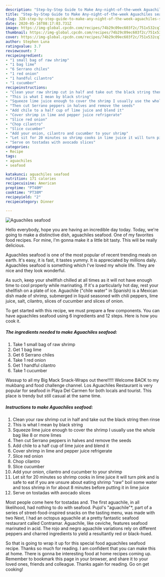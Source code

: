 ```yaml
---
description: "Step-by-Step Guide to Make Any-night-of-the-week Aguachiles seafood"
title: "Step-by-Step Guide to Make Any-night-of-the-week Aguachiles seafood"
slug: 328-step-by-step-guide-to-make-any-night-of-the-week-aguachiles-seafood
date: 2020-05-16T08:17:03.731Z
image: https://img-global.cpcdn.com/recipes/74b29c09ec603f2c/751x532cq70/aguachiles-seafood-recipe-main-photo.jpg
thumbnail: https://img-global.cpcdn.com/recipes/74b29c09ec603f2c/751x532cq70/aguachiles-seafood-recipe-main-photo.jpg
cover: https://img-global.cpcdn.com/recipes/74b29c09ec603f2c/751x532cq70/aguachiles-seafood-recipe-main-photo.jpg
author: Stephen Luna
ratingvalue: 3.7
reviewcount: 7
recipeingredient:
- "1 small bag of raw shrimp"
- "1 bag lime"
- "6 Serrano chiles"
- "1 red onion"
- "1 handful cilantro"
- "1 cucumber"
recipeinstructions:
- "Clean your raw shrimp cut in half and take out the black string then rinse"
- "This is what I mean by black string"
- "Squeeze lime juice enough to cover the shrimp I usually use the whole bag like 8 or more limes"
- "Then cut Serrano peppers in halves and remove the seeds"
- "Add chile to a half cup of lime juice and blend it"
- "Cover shrimp in lime and pepper juice refrigerate"
- "Slice red onion"
- "Chop cilantro"
- "Slice cucumber"
- "Add your onion, cilantro and cucumber to your shrimp"
- "Let sit for 20 minutes so shrimp cooks in lime juice it will turn pink and is safe to eat if you are unsure about eating shrimp &#34;raw&#34; boil some water and toss shrimp in for about 8 minutes before putting it in lime juice"
- "Serve on tostadas with avocado slices"
categories:
- Recipe
tags:
- aguachiles
- seafood

katakunci: aguachiles seafood 
nutrition: 171 calories
recipecuisine: American
preptime: "PT40M"
cooktime: "PT38M"
recipeyield: "2"
recipecategory: Dinner

---
```



![Aguachiles seafood](https://img-global.cpcdn.com/recipes/74b29c09ec603f2c/751x532cq70/aguachiles-seafood-recipe-main-photo.jpg)

Hello everybody, hope you are having an incredible day today. Today, we're going to make a distinctive dish, aguachiles seafood. One of my favorites food recipes. For mine, I'm gonna make it a little bit tasty. This will be really delicious.

Aguachiles seafood is one of the most popular of recent trending meals on earth. It's easy, it is fast, it tastes yummy. It is appreciated by millions daily. Aguachiles seafood is something which I've loved my whole life. They are nice and they look wonderful.

As such, keep your shellfish chilled at all times as it will not have enough time to cool properly while marinating. If it&#39;s a particularly hot day, rest your shellfish on a plate of ice. Aguachile (&#34;chile water&#34; in Spanish) is a Mexican dish made of shrimp, submerged in liquid seasoned with chili peppers, lime juice, salt, cilantro, slices of cucumber and slices of onion.


To get started with this recipe, we must prepare a few components. You can have aguachiles seafood using 6 ingredients and 12 steps. Here is how you cook it.

<!--inarticleads1-->

##### The ingredients needed to make Aguachiles seafood:

1. Take 1 small bag of raw shrimp
1. Get 1 bag lime
1. Get 6 Serrano chiles
1. Take 1 red onion
1. Get 1 handful cilantro
1. Take 1 cucumber


Wassup to all my Big Mack Snack-Wraps out there!!!!! Welcome BACK to my mukbang and food challenge channel. Los Aguachiles Restaurant is very popular for seafood in Playa Del Carmen for both locals and tourist. This place is trendy but still casual at the same time. 

<!--inarticleads2-->

##### Instructions to make Aguachiles seafood:

1. Clean your raw shrimp cut in half and take out the black string then rinse
1. This is what I mean by black string
1. Squeeze lime juice enough to cover the shrimp I usually use the whole bag like 8 or more limes
1. Then cut Serrano peppers in halves and remove the seeds
1. Add chile to a half cup of lime juice and blend it
1. Cover shrimp in lime and pepper juice refrigerate
1. Slice red onion
1. Chop cilantro
1. Slice cucumber
1. Add your onion, cilantro and cucumber to your shrimp
1. Let sit for 20 minutes so shrimp cooks in lime juice it will turn pink and is safe to eat if you are unsure about eating shrimp &#34;raw&#34; boil some water and toss shrimp in for about 8 minutes before putting it in lime juice
1. Serve on tostadas with avocado slices


Most people come here for tostadas and. The first aguachile, in all likelihood, had nothing to do with seafood. Pujol&#39;s &#34;aguachile&#34;*, part of a series of street-food-inspired snacks on the tasting menu, was made with two Next, I had an octopus aguachile at a pretty fantastic seafood restaurant called Contramar. Aguachile, like ceviche, features seafood marinated in acid. The rojo and negro aguachile variations rely on different peppers and charred ingredients to yield a resultantly red or black-hued. 

So that is going to wrap it up for this special food aguachiles seafood recipe. Thanks so much for reading. I am confident that you can make this at home. There is gonna be interesting food at home recipes coming up. Remember to bookmark this page in your browser, and share it to your loved ones, friends and colleague. Thanks again for reading. Go on get cooking!
